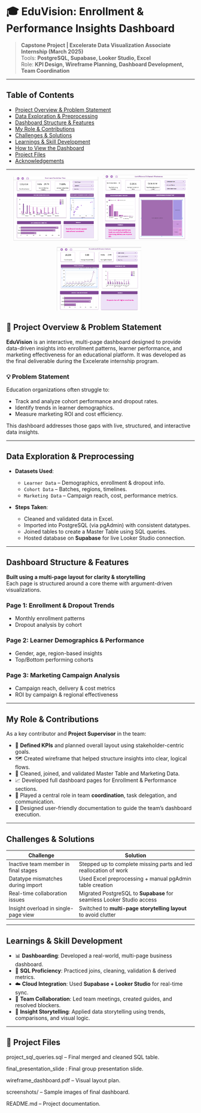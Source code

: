 # 🎓 EduVision: Enrollment & Performance Insights Dashboard

> **Capstone Project | Excelerate Data Visualization Associate Internship (March 2025)**  
> Tools: **PostgreSQL, Supabase, Looker Studio, Excel**  
> Role: **KPI Design, Wireframe Planning, Dashboard Development, Team Coordination**

---

##  Table of Contents
- [Project Overview & Problem Statement](#project-overview--problem-statement)
- [Data Exploration & Preprocessing](#data-exploration--preprocessing)
- [Dashboard Structure & Features](#dashboard-structure--features)
- [My Role & Contributions](#my-role--contributions)
- [Challenges & Solutions](#challenges--solutions)
- [Learnings & Skill Development](#learnings--skill-development)
- [How to View the Dashboard](#how-to-view-the-dashboard)
- [Project Files](#project-files)
- [Acknowledgements](#acknowledgements)

---

<p align="center">
  <img src="Enrollment_trends_dashboard.png" width="45%" alt="OCR Screenshot">
  &nbsp;
  <img src="dashboard.png" width="45%" alt="Generated PDF Screenshot">
</p>
<p align="center">
  <img src="Learner_Insights_dashboard.png" width="45%" alt="OCR Screenshot">
  &nbsp;
  
</p>


## 📖 Project Overview & Problem Statement

**EduVision** is an interactive, multi-page dashboard designed to provide data-driven insights into enrollment patterns, learner performance, and marketing effectiveness for an educational platform. It was developed as the final deliverable during the Excelerate internship program.

### 💡 Problem Statement
Education organizations often struggle to:
- Track and analyze cohort performance and dropout rates.
- Identify trends in learner demographics.
- Measure marketing ROI and cost efficiency.

This dashboard addresses those gaps with live, structured, and interactive data insights.

---

##  Data Exploration & Preprocessing

- **Datasets Used**:
  - `Learner Data` – Demographics, enrollment & dropout info.
  - `Cohort Data` – Batches, regions, timelines.
  - `Marketing Data` – Campaign reach, cost, performance metrics.

- **Steps Taken**:
  - Cleaned and validated data in Excel.
  - Imported into PostgreSQL (via pgAdmin) with consistent datatypes.
  - Joined tables to create a Master Table using SQL queries.
  - Hosted database on **Supabase** for live Looker Studio connection.

---

## Dashboard Structure & Features

**Built using a multi-page layout for clarity & storytelling**  
Each page is structured around a core theme with argument-driven visualizations.

### Page 1: Enrollment & Dropout Trends
- Monthly enrollment patterns
- Dropout analysis by cohort

### Page 2: Learner Demographics & Performance
- Gender, age, region-based insights
- Top/Bottom performing cohorts

### Page 3: Marketing Campaign Analysis
- Campaign reach, delivery & cost metrics
- ROI by campaign & regional effectiveness

---

## My Role & Contributions
As a key contributor and **Project Supervisor** in the team:

- 🧩 **Defined KPIs** and planned overall layout using stakeholder-centric goals.
- 🗺️ Created wireframe that helped structure insights into clear, logical flows.
- 🔧 Cleaned, joined, and validated Master Table and Marketing Data.
- 📈 Developed full dashboard pages for Enrollment & Performance sections.
- 🧭 Played a central role in team **coordination**, task delegation, and communication.
- 📑 Designed user-friendly documentation to guide the team’s dashboard execution.

---

## Challenges & Solutions

| Challenge | Solution |
|----------|----------|
| Inactive team member in final stages | Stepped up to complete missing parts and led reallocation of work |
| Datatype mismatches during import | Used Excel preprocessing + manual pgAdmin table creation |
| Real-time collaboration issues | Migrated PostgreSQL to **Supabase** for seamless Looker Studio access |
| Insight overload in single-page view | Switched to **multi-page storytelling layout** to avoid clutter |

---

## Learnings & Skill Development

- 📊 **Dashboarding**: Developed a real-world, multi-page business dashboard.
- 🧠 **SQL Proficiency**: Practiced joins, cleaning, validation & derived metrics.
- ☁️ **Cloud Integration**: Used **Supabase + Looker Studio** for real-time sync.
- 🤝 **Team Collaboration**: Led team meetings, created guides, and resolved blockers.
- 🎯 **Insight Storytelling**: Applied data storytelling using trends, comparisons, and visual logic.

---



## 📁 Project Files

project_sql_queries.sql – Final merged and cleaned SQL table.

final_presentation_slide : Final group presentation slide.

wireframe_dashboard.pdf – Visual layout plan.

screenshots/ – Sample images of final dashboard.

README.md – Project documentation.

